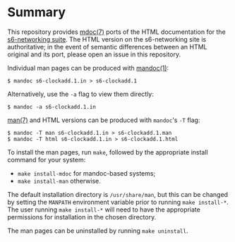 # Summary

This repository provides [mdoc(7)](https://man.openbsd.org/mdoc.7)
ports of the HTML documentation for the [s6-networking
suite](http://skarnet.org/software/s6-networking/). The HTML version
on the s6-networking site is authoritative; in the event of semantic
differences between an HTML original and its port, please open an
issue in this repository.

Individual man pages can be produced with
[mandoc(1)](https://man.openbsd.org/mandoc.1):

```
$ mandoc s6-clockadd.1.in > s6-clockadd.1
```

Alternatively, use the `-a` flag to view them directly:

```
$ mandoc -a s6-clockadd.1.in
```

[man(7)](https://man.openbsd.org/man.7) and HTML versions can be produced with
`mandoc`'s `-T` flag:

```
$ mandoc -T man s6-clockadd.1.in > s6-clockadd.1.man
$ mandoc -T html s6-clockadd.1.in > s6-clockadd.1.html
```

To install the man pages, run `make`, followed by the appropriate install
command for your system:

* `make install-mdoc` for mandoc-based systems;
* `make install-man` otherwise.

The default installation directory is `/usr/share/man`, but this can be changed
by setting the `MANPATH` environment variable prior to running `make install-*`.
The user running `make install-*` will need to have the appropriate permissions
for installation in the chosen directory.

The man pages can be uninstalled by running `make uninstall`.
